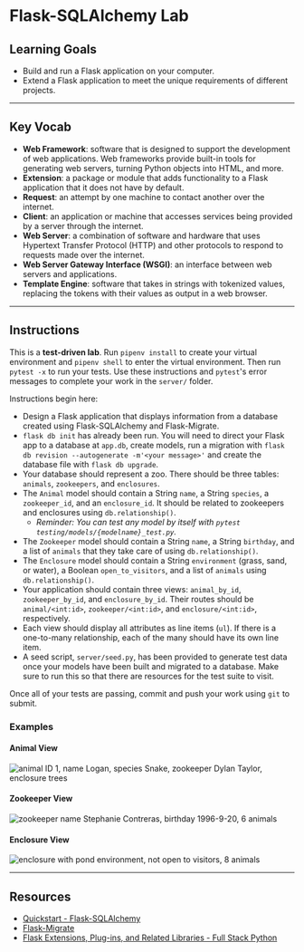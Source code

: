 # Flask-SQLAlchemy Lab

## Learning Goals

- Build and run a Flask application on your computer.
- Extend a Flask application to meet the unique requirements of different
  projects.

---

## Key Vocab

- **Web Framework**: software that is designed to support the development of web
  applications. Web frameworks provide built-in tools for generating web
  servers, turning Python objects into HTML, and more.
- **Extension**: a package or module that adds functionality to a Flask
  application that it does not have by default.
- **Request**: an attempt by one machine to contact another over the internet.
- **Client**: an application or machine that accesses services being provided by
  a server through the internet.
- **Web Server**: a combination of software and hardware that uses Hypertext
  Transfer Protocol (HTTP) and other protocols to respond to requests made over
  the internet.
- **Web Server Gateway Interface (WSGI)**: an interface between web servers and
  applications.
- **Template Engine**: software that takes in strings with tokenized values,
  replacing the tokens with their values as output in a web browser.

---

## Instructions

This is a **test-driven lab**. Run `pipenv install` to create your virtual
environment and `pipenv shell` to enter the virtual environment. Then run
`pytest -x` to run your tests. Use these instructions and `pytest`'s error
messages to complete your work in the `server/` folder.

Instructions begin here:

- Design a Flask application that displays information from a database created
  using Flask-SQLAlchemy and Flask-Migrate.
- `flask db init` has already been run. You will need to direct your Flask app
  to a database at `app.db`, create models, run a migration with
  `flask db revision --autogenerate -m'<your message>'` and create the database
  file with `flask db upgrade`.
- Your database should represent a zoo. There should be three tables: `animals`,
  `zookeepers`, and `enclosures`.
- The `Animal` model should contain a String `name`, a String `species`, a
  `zookeeper_id`, and an `enclosure_id`. It should be related to zookeepers and
  enclosures using `db.relationship()`.
  - _Reminder: You can test any model by itself with
    `pytest testing/models/{modelname}_test.py`._
- The `Zookeeper` model should contain a String `name`, a String `birthday`, and
  a list of `animals` that they take care of using `db.relationship()`.
- The `Enclosure` model should contain a String `environment` (grass, sand, or
  water), a Boolean `open_to_visitors`, and a list of `animals` using
  `db.relationship()`.
- Your application should contain three views: `animal_by_id`,
  `zookeeper_by_id`, and `enclosure_by_id`. Their routes should be
  `animal/<int:id>`, `zookeeper/<int:id>`, and `enclosure/<int:id>`,
  respectively.
- Each view should display all attributes as line items (`ul`). If there is a
  one-to-many relationship, each of the many should have its own line item.
- A seed script, `server/seed.py`, has been provided to generate test data once
  your models have been built and migrated to a database. Make sure to run this
  so that there are resources for the test suite to visit.

Once all of your tests are passing, commit and push your work using `git` to
submit.

### Examples

#### Animal View

![animal ID 1, name Logan, species Snake, zookeeper Dylan Taylor,
enclosure trees](https://curriculum-content.s3.amazonaws.com/python/flask-sqlalchemy-lab-1.png)

#### Zookeeper View

![zookeeper name Stephanie Contreras, birthday 1996-9-20, 6 animals](https://curriculum-content.s3.amazonaws.com/python/flask-sqlalchemy-lab-2.png)

#### Enclosure View

![enclosure with pond environment, not open to visitors, 8 animals](https://curriculum-content.s3.amazonaws.com/python/flask-sqlalchemy-lab-3.png)

---

## Resources

- [Quickstart - Flask-SQLAlchemy][flask_sqla]
- [Flask-Migrate](https://flask-migrate.readthedocs.io/en/latest/)
- [Flask Extensions, Plug-ins, and Related Libraries - Full Stack Python](https://www.fullstackpython.com/flask-extensions-plug-ins-related-libraries.html)

[flask_sqla]: https://flask-sqlalchemy.palletsprojects.com/en/2.x/quickstart/#
